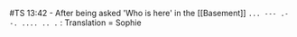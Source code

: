 #TS 13:42 - After being asked 'Who is here' in the [[Basement]]
`... --- .--. .... .. .` : Translation = Sophie